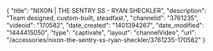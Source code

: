 {
    "title": "NIXON | THE SENTRY SS - RYAN SHECKLER",
    "description": "Team designed, custom-built, steadfast.",
    "channelid": "3761235",
    "videoid": "170582",
    "date_created": "1401394267",
    "date_modified": "1444415050",
    "type": "captivate",
    "layout": "channelVideo",
    "url": "\/accessories\/nixon-the-sentry-ss-ryan-sheckler\/3761235-170582"
}